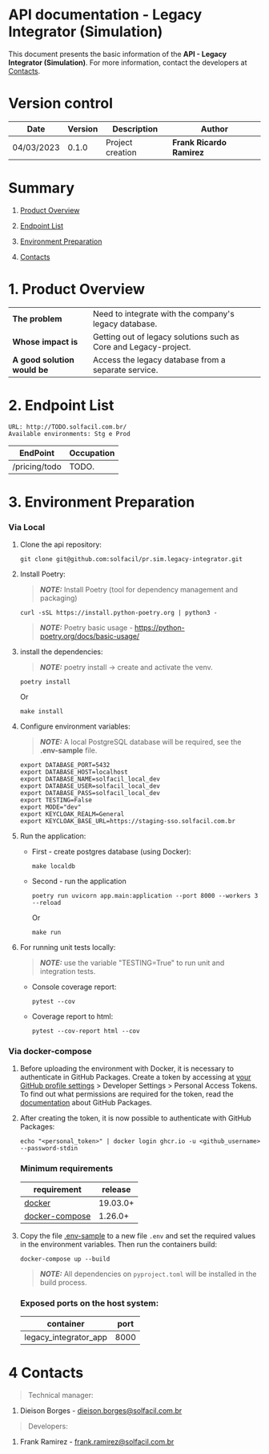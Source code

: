 
# API documentation - **Legacy Integrator (Simulation)**

This document presents the basic information of the **API - Legacy Integrator (Simulation)**. For more information, contact the developers at [Contacts](#4-Contacts).

# Version control

| Date       | Version | Description          | Author                    |
|------------|---------|----------------------|---------------------------|
| 04/03/2023 | 0.1.0   | Project creation     | **Frank Ricardo Ramirez** |

# Summary

1. [Product Overview](#1-Product-Overview)

2. [Endpoint List](#2-Endpoint-List)

3. [Environment Preparation](#3-Environment-Preparation)

4. [Contacts](#4-Contacts)

# 1. Product Overview

|                              |                                                                  |
| -----------------------------|------------------------------------------------------------------|
| **The problem**              | Need to integrate with the company's legacy database.            |
| **Whose impact is**          | Getting out of legacy solutions such as Core and Legacy-project. |
| **A good solution would be** | Access the legacy database from a separate service.              |

# 2. Endpoint List

    URL: http://TODO.solfacil.com.br/
    Available environments: Stg e Prod

| EndPoint      | Occupation   |
|---------------|--------------|
| /pricing/todo | TODO.        |

# 3. Environment Preparation
### Via Local 
1. Clone the api repository:
    ```shell
    git clone git@github.com:solfacil/pr.sim.legacy-integrator.git
    ```

2. Install Poetry:
    > **_NOTE:_** Install Poetry (tool for dependency management and packaging)
    ```shell
    curl -sSL https://install.python-poetry.org | python3 -
    ```
    > **_NOTE:_** Poetry basic usage - https://python-poetry.org/docs/basic-usage/

3. install the dependencies:
   > **_NOTE:_** poetry install -> create and activate the venv.
    ```shell
    poetry install
    ```
    Or
    ```shell
    make install
    ```

4. Configure environment variables:
    > **_NOTE:_** A local PostgreSQL database will be required, see the **.env-sample** file.
    ```shell
    export DATABASE_PORT=5432
    export DATABASE_HOST=localhost
    export DATABASE_NAME=solfacil_local_dev
    export DATABASE_USER=solfacil_local_dev
    export DATABASE_PASS=solfacil_local_dev
    export TESTING=False
    export MODE="dev"
    export KEYCLOAK_REALM=General
    export KEYCLOAK_BASE_URL=https://staging-sso.solfacil.com.br
    ```

5. Run the application:
   - First - create postgres database (using Docker): 
     ```shell
     make localdb
     ```
   - Second - run the application
     ```shell
     poetry run uvicorn app.main:application --port 8000 --workers 3 --reload
     ```
     Or
     ```shell
     make run
     ```

6. For running unit tests locally:
   > **_NOTE:_** use the variable "TESTING=True" to run unit and integration tests.
   - Console coverage report:
     ```shell
     pytest --cov
     ```
   - Coverage report to html:
     ```shell
     pytest --cov-report html --cov
     ```

### Via docker-compose

1. Before uploading the environment with Docker, it is necessary to authenticate in GitHub Packages. Create a token by accessing
at [your GitHub profile settings](https://github.com/settings/profile) > Developer Settings >
Personal Access Tokens. To find out what permissions are required for the token, read the
[documentation](https://docs.github.com/en/packages/publishing-and-managing-packages/about-github-packages#about-tokens)
about GitHub Packages.

2. After creating the token, it is now possible to authenticate with GitHub Packages:
   ```
   echo "<personal_token>" | docker login ghcr.io -u <github_username> --password-stdin
   ```
   ### Minimum requirements   
   | requirement                                                   | release  |
   |---------------------------------------------------------------|----------|
   | [docker](https://docs.docker.com/get-docker/)                 | 19.03.0+ |
   | [docker-compose](https://github.com/docker/compose/releases/) | 1.26.0+  |

3. Copy the file [.env-sample](.env-sample) to a new file `.env` and set the required values in the environment variables. Then run the containers build:
   ```shell
   docker-compose up --build
   ```

   > **_NOTE:_** All dependencies on `pyproject.toml` will be installed in the build process.

   ### Exposed ports on the host system:
   
   | container             | port |
   |-----------------------|------|
   | legacy_integrator_app | 8000 |

# 4 Contacts
> Technical manager:
1. Dieison Borges - dieison.borges@solfacil.com.br

> Developers:
1. Frank Ramirez - frank.ramirez@solfacil.com.br

